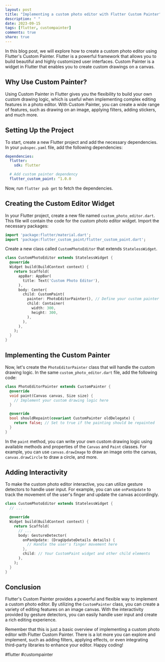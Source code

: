 ```yaml
---
layout: post
title: "Implementing a custom photo editor with Flutter Custom Painter"
description: " "
date: 2023-09-15
tags: [flutter, custompainter]
comments: true
share: true
---
```


In this blog post, we will explore how to create a custom photo editor using Flutter's Custom Painter. Flutter is a powerful framework that allows you to build beautiful and highly customized user interfaces. Custom Painter is a widget in Flutter that enables you to create custom drawings on a canvas.

## Why Use Custom Painter?

Using Custom Painter in Flutter gives you the flexibility to build your own custom drawing logic, which is useful when implementing complex editing features in a photo editor. With Custom Painter, you can create a wide range of features, such as drawing on an image, applying filters, adding stickers, and much more.

## Setting Up the Project

To start, create a new Flutter project and add the necessary dependencies. In your `pubspec.yaml` file, add the following dependencies:

```yaml
dependencies:
  flutter:
    sdk: flutter

  # Add custom painter dependency
  flutter_custom_paint: ^1.0.0
```

Now, run `flutter pub get` to fetch the dependencies.

## Creating the Custom Editor Widget

In your Flutter project, create a new file named `custom_photo_editor.dart`. This file will contain the code for the custom photo editor widget. Import the necessary packages:

```dart
import 'package:flutter/material.dart';
import 'package:flutter_custom_paint/flutter_custom_paint.dart';
```

Create a new class called `CustomPhotoEditor` that extends `StatelessWidget`.

```dart
class CustomPhotoEditor extends StatelessWidget {
  @override
  Widget build(BuildContext context) {
    return Scaffold(
      appBar: AppBar(
        title: Text('Custom Photo Editor'),
      ),
      body: Center(
        child: CustomPaint(
          painter: PhotoEditorPainter(), // Define your custom painter class
          child: Container(
            width: 300,
            height: 300,
          ),
        ),
      ),
    );
  }
}
```

## Implementing the Custom Painter

Now, let's create the `PhotoEditorPainter` class that will handle the custom drawing logic. In the same `custom_photo_editor.dart` file, add the following code:

```dart
class PhotoEditorPainter extends CustomPainter {
  @override
  void paint(Canvas canvas, Size size) {
    // Implement your custom drawing logic here
  }

  @override
  bool shouldRepaint(covariant CustomPainter oldDelegate) {
    return false; // Set to true if the painting should be repainted
  }
}
```

In the `paint` method, you can write your own custom drawing logic using available methods and properties of the `Canvas` and `Paint` classes. For example, you can use `canvas.drawImage` to draw an image onto the canvas, `canvas.drawCircle` to draw a circle, and more.

## Adding Interactivity

To make the custom photo editor interactive, you can utilize gesture detectors to handle user input. For example, you can use `onPanUpdate` to track the movement of the user's finger and update the canvas accordingly.

```dart
class CustomPhotoEditor extends StatelessWidget {
  // ...

  @override
  Widget build(BuildContext context) {
    return Scaffold(
      // ...
      body: GestureDetector(
        onPanUpdate: (DragUpdateDetails details) {
          // Handle the user's finger movement here
        },
        child: // Your CustomPaint widget and other child elements
      ),
    );
  }
}
```

## Conclusion

Flutter's Custom Painter provides a powerful and flexible way to implement a custom photo editor. By utilizing the `CustomPainter` class, you can create a variety of editing features on an image canvas. With the interactivity provided by gesture detectors, you can easily handle user input and create a rich editing experience.

Remember that this is just a basic overview of implementing a custom photo editor with Flutter Custom Painter. There is a lot more you can explore and implement, such as adding filters, applying effects, or even integrating third-party libraries to enhance your editor. Happy coding!

#flutter #custompainter